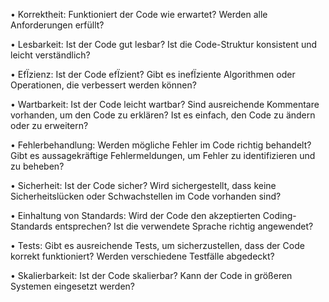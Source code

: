 •  Korrektheit: Funktioniert der Code wie erwartet? Werden alle Anforderungen erfüllt? 
 
•  Lesbarkeit: Ist der Code gut lesbar? Ist die Code-Struktur konsistent und leicht
verständlich? 
 
•  EfÏzienz: Ist der Code efÏzient? Gibt es inefÏziente Algorithmen oder Operationen,
die verbessert werden können? 
 
•  Wartbarkeit: Ist der Code leicht wartbar? Sind ausreichende Kommentare vorhanden,
um den Code zu erklären? Ist es einfach, den Code zu ändern oder zu erweitern? 
 
•  Fehlerbehandlung: Werden mögliche Fehler im Code richtig behandelt? Gibt es
aussagekräftige Fehlermeldungen, um Fehler zu identifizieren und zu beheben? 
 
•  Sicherheit: Ist der Code sicher? Wird sichergestellt, dass keine Sicherheitslücken oder
Schwachstellen im Code vorhanden sind? 
 
•  Einhaltung von Standards: Wird der Code den akzeptierten Coding-Standards
entsprechen? Ist die verwendete Sprache richtig angewendet? 
 
•  Tests: Gibt es ausreichende Tests, um sicherzustellen, dass der Code korrekt
funktioniert? Werden verschiedene Testfälle abgedeckt? 
 
•  Skalierbarkeit: Ist der Code skalierbar? Kann der Code in größeren Systemen
eingesetzt werden? 
